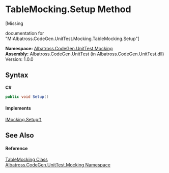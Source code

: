 # TableMocking.Setup Method 
 

\[Missing <summary> documentation for "M:Albatross.CodeGen.UnitTest.Mocking.TableMocking.Setup"\]

**Namespace:**&nbsp;<a href="2F2D61B8.md">Albatross.CodeGen.UnitTest.Mocking</a><br />**Assembly:**&nbsp;Albatross.CodeGen.UnitTest (in Albatross.CodeGen.UnitTest.dll) Version: 1.0.0

## Syntax

**C#**<br />
``` C#
public void Setup()
```


#### Implements
<a href="1B10A687.md">IMocking.Setup()</a><br />

## See Also


#### Reference
<a href="4DD77245.md">TableMocking Class</a><br /><a href="2F2D61B8.md">Albatross.CodeGen.UnitTest.Mocking Namespace</a><br />
